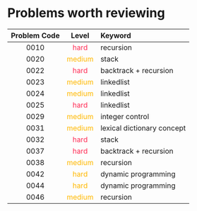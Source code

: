 # Problems worth reviewing

| Problem Code |                Level                | Keyword                    |
| :----------: | :---------------------------------: | :------------------------- |
|     0010     |  <font color="#FF2D55">hard</font>  | recursion                  |
|     0020     | <font color="#FFB800">medium</font> | stack                      |
|     0022     |  <font color="#FF2D55">hard</font>  | backtrack + recursion      |
|     0023     | <font color="FFB800">medium</font>  | linkedlist                 |
|     0024     | <font color="FFB800">medium</font>  | linkedlist                 |
|     0025     |  <font color="FF2D55">hard</font>   | linkedlist                 |
|     0029     | <font color="FFB800">medium</font>  | integer control            |
|     0031     | <font color="FFB800">medium</font>  | lexical dictionary concept |
|     0032     |  <font color="FF2D55">hard</font>   | stack                      |
|     0037     |  <font color="FF2D55">hard</font>   | backtrack + recursion      |
|     0038     | <font color="FFB800">medium</font>  | recursion                  |
|     0042     |  <font color="FFB800">hard</font>   | dynamic programming        |
|     0044     |  <font color="FFB800">hard</font>   | dynamic programming        |
|     0046     | <font color="FFB800">medium</font>  | recursion                  |
